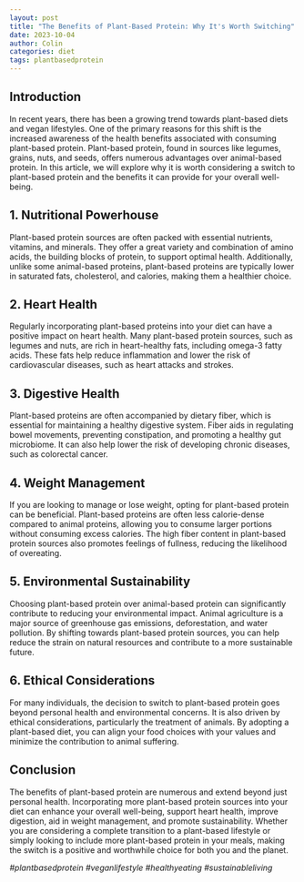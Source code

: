 ```yaml
---
layout: post
title: "The Benefits of Plant-Based Protein: Why It's Worth Switching"
date: 2023-10-04
author: Colin
categories: diet
tags: plantbasedprotein
---
```


## Introduction

In recent years, there has been a growing trend towards plant-based diets and vegan lifestyles. One of the primary reasons for this shift is the increased awareness of the health benefits associated with consuming plant-based protein. Plant-based protein, found in sources like legumes, grains, nuts, and seeds, offers numerous advantages over animal-based protein. In this article, we will explore why it is worth considering a switch to plant-based protein and the benefits it can provide for your overall well-being.

## 1. Nutritional Powerhouse

Plant-based protein sources are often packed with essential nutrients, vitamins, and minerals. They offer a great variety and combination of amino acids, the building blocks of protein, to support optimal health. Additionally, unlike some animal-based proteins, plant-based proteins are typically lower in saturated fats, cholesterol, and calories, making them a healthier choice.

## 2. Heart Health

Regularly incorporating plant-based proteins into your diet can have a positive impact on heart health. Many plant-based protein sources, such as legumes and nuts, are rich in heart-healthy fats, including omega-3 fatty acids. These fats help reduce inflammation and lower the risk of cardiovascular diseases, such as heart attacks and strokes.

## 3. Digestive Health

Plant-based proteins are often accompanied by dietary fiber, which is essential for maintaining a healthy digestive system. Fiber aids in regulating bowel movements, preventing constipation, and promoting a healthy gut microbiome. It can also help lower the risk of developing chronic diseases, such as colorectal cancer.

## 4. Weight Management

If you are looking to manage or lose weight, opting for plant-based protein can be beneficial. Plant-based proteins are often less calorie-dense compared to animal proteins, allowing you to consume larger portions without consuming excess calories. The high fiber content in plant-based protein sources also promotes feelings of fullness, reducing the likelihood of overeating.

## 5. Environmental Sustainability

Choosing plant-based protein over animal-based protein can significantly contribute to reducing your environmental impact. Animal agriculture is a major source of greenhouse gas emissions, deforestation, and water pollution. By shifting towards plant-based protein sources, you can help reduce the strain on natural resources and contribute to a more sustainable future.

## 6. Ethical Considerations

For many individuals, the decision to switch to plant-based protein goes beyond personal health and environmental concerns. It is also driven by ethical considerations, particularly the treatment of animals. By adopting a plant-based diet, you can align your food choices with your values and minimize the contribution to animal suffering.

## Conclusion

The benefits of plant-based protein are numerous and extend beyond just personal health. Incorporating more plant-based protein sources into your diet can enhance your overall well-being, support heart health, improve digestion, aid in weight management, and promote sustainability. Whether you are considering a complete transition to a plant-based lifestyle or simply looking to include more plant-based protein in your meals, making the switch is a positive and worthwhile choice for both you and the planet.

*#plantbasedprotein #veganlifestyle #healthyeating #sustainableliving*
